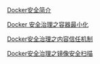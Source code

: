 [Docker安全简介](http://video.twosecurity.cn/qadocker3256/Docker%E5%AE%89%E5%85%A8.mp4)



[Docker 安全治理之容器最小化](http://video.twosecurity.cn/qadocker3256/Docker%E5%AE%89%E5%85%A8.mp4)



[Docker安全治理之内容信任机制](http://video.twosecurity.cn/qadocker3256/%E5%86%85%E5%AE%B9%E4%BF%A1%E4%BB%BB%E6%9C%BA%E5%88%B6.mp4)



[Docker安全治理之镜像安全扫描](http://video.twosecurity.cn/qadocker3256/%E9%95%9C%E5%83%8F%E5%AE%89%E5%85%A8%E6%89%AB%E6%8F%8F.mp4)



